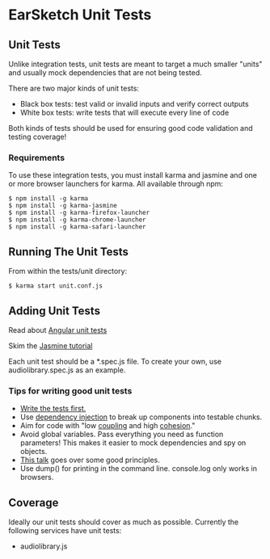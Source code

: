 # EarSketch Unit Tests

## Unit Tests

Unlike integration tests, unit tests are meant to target a much smaller "units"
and usually mock dependencies that are not being tested.

There are two major kinds of unit tests:

* Black box tests: test valid or invalid inputs and verify correct outputs
* White box tests: write tests that will execute every line of code

Both kinds of tests should be used for ensuring good code validation and testing
coverage!

### Requirements

To use these integration tests, you must install karma and jasmine
and one or more browser launchers for karma. All available through npm:

    $ npm install -g karma
    $ npm install -g karma-jasmine
    $ npm install -g karma-firefox-launcher
    $ npm install -g karma-chrome-launcher
    $ npm install -g karma-safari-launcher

## Running The Unit Tests

From within the tests/unit directory:

    $ karma start unit.conf.js

## Adding Unit Tests

Read about [Angular unit tests](https://docs.angularjs.org/guide/unit-testing)

Skim the [Jasmine tutorial](http://jasmine.github.io/2.1/introduction.html)

Each unit test should be a \*.spec.js file. To create your own, use
audiolibrary.spec.js as an example.

### Tips for writing good unit tests

* [Write the tests first.](https://en.wikipedia.org/wiki/Test-driven_development)
* Use [dependency injection](https://en.wikipedia.org/wiki/Dependency_injection)
 to break up components into testable chunks.
* Aim for code with
"low [coupling](https://en.wikipedia.org/wiki/Coupling_%28computer_programming%29) and
high [cohesion](https://en.wikipedia.org/wiki/Cohesion_%28computer_science%29)."
* Avoid global variables. Pass everything you need as function parameters! This
 makes it easier to mock dependencies and spy on objects.
* [This talk](https://www.destroyallsoftware.com/talks/boundaries) goes over
 some good principles.
* Use dump() for printing in the command line. console.log only works in browsers.

## Coverage

Ideally our unit tests should cover as much as possible.
Currently the following services have unit tests:

* audiolibrary.js


